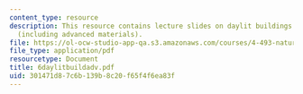 ```yaml
---
content_type: resource
description: This resource contains lecture slides on daylit buildings and technologies
  (including advanced materials).
file: https://ol-ocw-studio-app-qa.s3.amazonaws.com/courses/4-493-natural-light-in-design-january-iap-2006/301471d87c6b139b8c20f65f4f6ea83f_6daylitbuildadv.pdf
file_type: application/pdf
resourcetype: Document
title: 6daylitbuildadv.pdf
uid: 301471d8-7c6b-139b-8c20-f65f4f6ea83f
---
```

